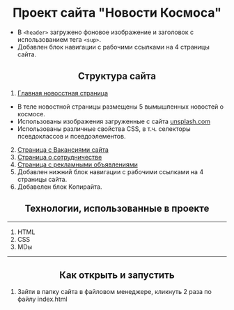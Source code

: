 <h1 align="center">Проект сайта "Новости Космоса"</h1>

- В `<header>` загружено фоновое изображение и заголовок с использованием тега `<sup>`.
- Добавлен блок навигации с рабочими ссылками на 4 страницы сайта.

<h2 align="center">Структура сайта</h2>

1. [Главная новосстная страница](index.html)

- В теле новостной страницы размещены 5 вымышленных новостей о космосе.
- Использованы изображения загруженные с сайта [unsplash.com](https://unsplash.com/ "Жми не стесняйся")
- Использованы различные свойства CSS, в т.ч. селекторы псевдоклассов и псевдоэлементов.
2. [Страница с Вакансиями сайта](pages/vacantion.html)
3. [Страница о сотрудничестве](pages/cooperation.html)
4. [Страница с рекламными объявлениями](pages/reklama.html)
5. Добавлен нижний блок навигации с рабочими ссылками на 4 страницы сайта.
6. Добавелен блок Копирайта.

<h2 align="center">Технологии, использованные в проекте</h2>

---

1. HTML
2. CSS
3. MDы

---
<h2 align="center">Как открыть и запустить</h2>

1. Зайти в папку сайта в файловом менеджере, кликнуть 2 раза по файлу index.html